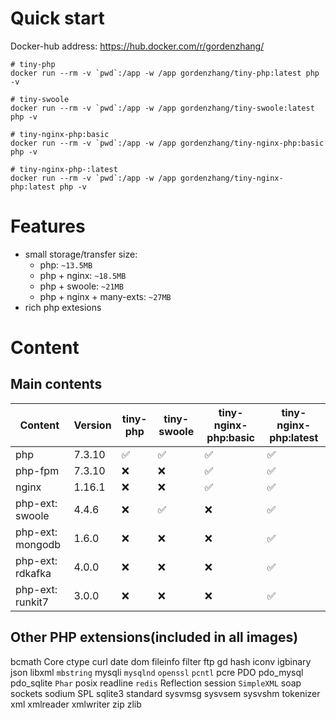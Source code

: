 # Quick start
Docker-hub address: https://hub.docker.com/r/gordenzhang/

    # tiny-php
    docker run --rm -v `pwd`:/app -w /app gordenzhang/tiny-php:latest php -v
    
    # tiny-swoole
    docker run --rm -v `pwd`:/app -w /app gordenzhang/tiny-swoole:latest php -v
    
    # tiny-nginx-php:basic
    docker run --rm -v `pwd`:/app -w /app gordenzhang/tiny-nginx-php:basic php -v
    
    # tiny-nginx-php-:latest
    docker run --rm -v `pwd`:/app -w /app gordenzhang/tiny-nginx-php:latest php -v

# Features
* small storage/transfer size:  
    * php: `~13.5MB`
    * php + nginx: `~18.5MB`
    * php + swoole: `~21MB`
    * php + nginx + many-exts: `~27MB`
* rich php extesions

# Content
## Main contents

Content|Version|tiny-php|tiny-swoole|tiny-nginx-php:basic|tiny-nginx-php:latest
-|-|-|-|-|-
php|7.3.10|✅|✅|✅|✅
php-fpm|7.3.10|❌|❌|✅|✅
nginx|1.16.1|❌|❌|✅|✅
php-ext: swoole|4.4.6|❌|✅|❌|✅
php-ext: mongodb|1.6.0|❌|❌|❌|✅
php-ext: rdkafka|4.0.0|❌|❌|❌|✅
php-ext: runkit7|3.0.0|❌|❌|❌|✅

## Other PHP extensions(included in all images)
bcmath
Core
ctype
curl
date
dom
fileinfo
filter
ftp
gd
hash
iconv
igbinary
json
libxml
`mbstring`
mysqli
`mysqlnd`
`openssl`
`pcntl`
pcre
PDO
pdo_mysql
pdo_sqlite
`Phar`
posix
readline
`redis`
Reflection
session
`SimpleXML`
soap
sockets
sodium
SPL
sqlite3
standard
sysvmsg
sysvsem
sysvshm
tokenizer
xml
xmlreader
xmlwriter
zip
zlib
